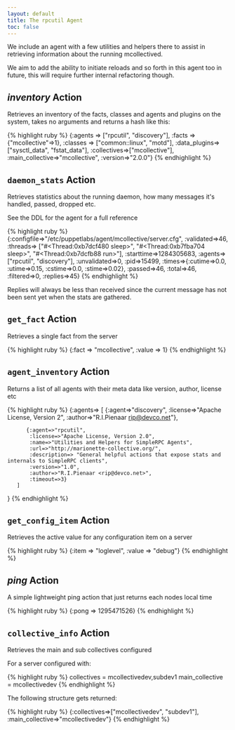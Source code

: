 ```yaml
---
layout: default
title: The rpcutil Agent
toc: false
---
```


We include an agent with a few utilities and helpers there to assist in retrieving information about the running mcollectived.

We aim to add the ability to initiate reloads and so forth in this agent too in future, this
will require further internal refactoring though.

## _inventory_ Action

Retrieves an inventory of the facts, classes and agents and plugins on the system, takes no arguments
and returns a hash like this:

{% highlight ruby %}
{:agents   => ["rpcutil", "discovery"],
 :facts     => {"mcollective"=>1},
 :classes   => ["common::linux", "motd"],
 :data_plugins=>["sysctl_data", "fstat_data"],
 :collectives=>["mcollective"],
 :main_collective=>"mcollective",
 :version=>"2.0.0"}
{% endhighlight %}

## `daemon_stats` Action

Retrieves statistics about the running daemon, how many messages it's handled, passed, dropped etc.

See the DDL for the agent for a full reference

{% highlight ruby %}
{:configfile=>"/etc/puppetlabs/agent/mcollective/server.cfg",
 :validated=>46,
 :threads=>      ["#<Thread:0xb7dcf480 sleep>",
                  "#<Thread:0xb7fba704 sleep>",
                  "#<Thread:0xb7dcfb88 run>"],
 :starttime=>1284305683,
 :agents=>["rpcutil", "discovery"],
 :unvalidated=>0,
 :pid=>15499,
 :times=>{:cutime=>0.0, :utime=>0.15, :cstime=>0.0, :stime=>0.02},
 :passed=>46,
 :total=>46,
 :filtered=>0,
 :replies=>45}
{% endhighlight %}

Replies will always be less than received since the current message has not been sent yet when the stats are gathered.

## `get_fact` Action

Retrieves a single fact from the server

{% highlight ruby %}
{:fact   => "mcollective",
 :value  => 1}
{% endhighlight %}

## `agent_inventory` Action

Returns a list of all agents with their meta data like version, author, license etc

{% highlight ruby %}
{:agents=> [
              {:agent=>"discovery",
	       :license=>"Apache License, Version 2",
	       :author=>"R.I.Pienaar <rip@devco.net>"},

	      {:agent=>"rpcutil",
	       :license=>"Apache License, Version 2.0",
	       :name=>"Utilities and Helpers for SimpleRPC Agents",
	       :url=>"http://marionette-collective.org/",
	       :description=> "General helpful actions that expose stats and internals to SimpleRPC clients",
	       :version=>"1.0",
	       :author=>"R.I.Pienaar <rip@devco.net>",
	       :timeout=>3}
	   ]
}
{% endhighlight %}

## `get_config_item` Action

Retrieves the active value for any configuration item on a server

{% highlight ruby %}
{:item   => "loglevel",
 :value  => "debug"}
{% endhighlight %}

## _ping_ Action

A simple lightweight ping action that just returns each nodes local time

{% highlight ruby %}
{:pong   => 1295471526}
{% endhighlight %}

## `collective_info` Action

Retrieves the main and sub collectives configured

For a server configured with:

{% highlight ruby %}
collectives = mcollectivedev,subdev1
main_collective = mcollectivedev
{% endhighlight %}

The following structure gets returned:

{% highlight ruby %}
{:collectives=>["mcollectivedev", "subdev1"],
 :main_collective=>"mcollectivedev"}
{% endhighlight %}
